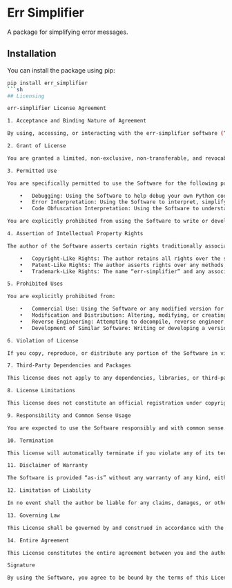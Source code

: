 # Err Simplifier

A package for simplifying error messages.

## Installation

You can install the package using pip:

```sh
pip install err_simplifier
```sh
## Licensing

err-simplifier License Agreement

1. Acceptance and Binding Nature of Agreement

By using, accessing, or interacting with the err-simplifier software (“the Software”) in any manner, you acknowledge and agree to be bound by the terms of this License Agreement, regardless of whether you have read or fully understood these terms. This License Agreement serves as a binding contract, terms of service, and terms of use. You will be held responsible for compliance with this Agreement, even if you are unaware of its contents.

2. Grant of License

You are granted a limited, non-exclusive, non-transferable, and revocable license to use the Software for non-commercial, personal, or educational purposes only, subject to the terms and conditions outlined below.

3. Permitted Use

You are specifically permitted to use the Software for the following purposes:

	•	Debugging: Using the Software to help debug your own Python code.
	•	Error Interpretation: Using the Software to interpret, simplify, or understand complex error outputs from a Python terminal.
	•	Code Obfuscation Interpretation: Using the Software to understand or de-obfuscate complex, error-prone, or obfuscated Python code.

You are explicitly prohibited from using the Software to write or develop your own version of the Software or any similar software.

4. Assertion of Intellectual Property Rights

The author of the Software asserts certain rights traditionally associated with copyright, patent, and trademark law, even though the Software may not be officially registered under these categories. This license seeks to provide protections that mirror those granted by such registrations, to the extent permitted by law.

	•	Copyright-Like Rights: The author retains all rights over the specific expression of ideas contained in the Software. You may not copy, distribute, modify, or create derivative works of the Software without explicit permission.
	•	Patent-Like Rights: The author asserts rights over any methods, processes, or functionalities contained in the Software. You are prohibited from filing patents or creating derivative technologies based on the Software without explicit permission.
	•	Trademark-Like Rights: The name “err-simplifier” and any associated branding are protected under this license. You may not use the name, branding, or any confusingly similar names/brands in any manner that might imply endorsement or affiliation without explicit permission.

5. Prohibited Uses

You are explicitly prohibited from:

	•	Commercial Use: Using the Software or any modified version for any commercial purposes.
	•	Modification and Distribution: Altering, modifying, or creating derivative works based on the Software, or distributing the Software or any derivative works, without express permission.
	•	Reverse Engineering: Attempting to decompile, reverse engineer, or disassemble the Software.
	•	Development of Similar Software: Writing or developing a version of the Software or any software with similar functionalities.

6. Violation of License

If you copy, reproduce, or distribute any portion of the Software in violation of this license, or if you incorporate any lines from the Software into your own projects without permission, the author reserves the right to take legal action for breach of this license. While this license does not constitute an official copyright, patent, or trademark, it is intended to provide the author with rights similar to those protections under the law.

7. Third-Party Dependencies and Packages

This license does not apply to any dependencies, libraries, or third-party packages that are used in the creation or operation of the Software (“Third-Party Packages”). You are free to use, modify, or distribute these Third-Party Packages according to their respective licenses. This License Agreement only applies to the original code, methods, and content created by the author of the Software. Any use of the Third-Party Packages is governed by their respective licenses, and no part of those packages is protected under this License Agreement unless specifically created by the author of this Software.

8. License Limitations

This license does not constitute an official registration under copyright, patent, or trademark law. However, by using the Software, you agree to respect the rights asserted by the author in this agreement. The author does not claim ownership of rights not granted by law, but this license is intended to protect the author’s interests as if those rights were officially registered.

9. Responsibility and Common Sense Usage

You are expected to use the Software responsibly and with common sense. The author is not responsible for any misuse of the Software that results from negligence, lack of understanding, or failure to adhere to the terms of this Agreement. Users should ensure they are acting within the legal and ethical boundaries as outlined by this License.

10. Termination

This license will automatically terminate if you violate any of its terms. Upon termination, you must destroy all copies of the Software in your possession and cease all use.

11. Disclaimer of Warranty

The Software is provided “as-is” without any warranty of any kind, either express or implied, including but not limited to the implied warranties of merchantability, fitness for a particular purpose, and non-infringement.

12. Limitation of Liability

In no event shall the author be liable for any claims, damages, or other liabilities, whether in an action of contract, tort, or otherwise, arising from, out of, or in connection with the Software or the use or other dealings in the Software.

13. Governing Law

This License shall be governed by and construed in accordance with the laws of the Commonwealth of Pennsylvania, without regard to its conflict of laws principles.

14. Entire Agreement

This License constitutes the entire agreement between you and the author of the Software and supersedes any prior agreements, understandings, or representations, whether written or oral, concerning the subject matter of this License.

Signature

By using the Software, you agree to be bound by the terms of this License.